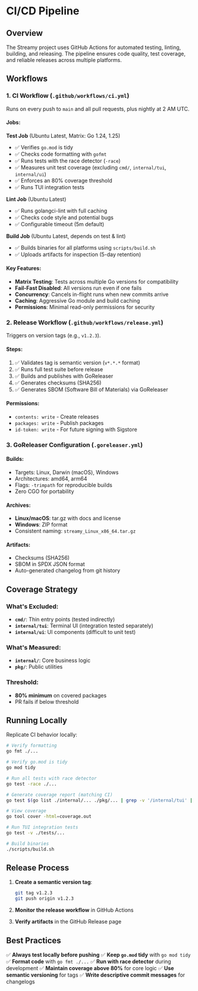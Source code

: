 # CI/CD Pipeline

## Overview

The Streamy project uses GitHub Actions for automated testing, linting, building, and releasing. The pipeline ensures code quality, test coverage, and reliable releases across multiple platforms.

## Workflows

### 1. **CI Workflow** (`.github/workflows/ci.yml`)

Runs on every push to `main` and all pull requests, plus nightly at 2 AM UTC.

#### Jobs:

**Test Job** (Ubuntu Latest, Matrix: Go 1.24, 1.25)
- ✅ Verifies `go.mod` is tidy
- ✅ Checks code formatting with `gofmt`
- ✅ Runs tests with the race detector (`-race`)
- ✅ Measures unit test coverage (excluding `cmd/`, `internal/tui`, `internal/ui`)
- ✅ Enforces an 80% coverage threshold
- ✅ Runs TUI integration tests

**Lint Job** (Ubuntu Latest)
- ✅ Runs golangci-lint with full caching
- ✅ Checks code style and potential bugs
- ✅ Configurable timeout (5m default)

**Build Job** (Ubuntu Latest, depends on test & lint)
- ✅ Builds binaries for all platforms using `scripts/build.sh`
- ✅ Uploads artifacts for inspection (5-day retention)

#### Key Features:
- **Matrix Testing**: Tests across multiple Go versions for compatibility
- **Fail-Fast Disabled**: All versions run even if one fails
- **Concurrency**: Cancels in-flight runs when new commits arrive
- **Caching**: Aggressive Go module and build caching
- **Permissions**: Minimal read-only permissions for security

### 2. **Release Workflow** (`.github/workflows/release.yml`)

Triggers on version tags (e.g., `v1.2.3`).

#### Steps:
1. ✅ Validates tag is semantic version (`v*.*.*` format)
2. ✅ Runs full test suite before release
3. ✅ Builds and publishes with GoReleaser
4. ✅ Generates checksums (SHA256)
5. ✅ Generates SBOM (Software Bill of Materials) via GoReleaser

#### Permissions:
- `contents: write` - Create releases
- `packages: write` - Publish packages
- `id-token: write` - For future signing with Sigstore

### 3. **GoReleaser Configuration** (`.goreleaser.yml`)

#### Builds:
- Targets: Linux, Darwin (macOS), Windows
- Architectures: amd64, arm64
- Flags: `-trimpath` for reproducible builds
- Zero CGO for portability

#### Archives:
- **Linux/macOS**: tar.gz with docs and license
- **Windows**: ZIP format
- Consistent naming: `streamy_Linux_x86_64.tar.gz`

#### Artifacts:
- Checksums (SHA256)
- SBOM in SPDX JSON format
- Auto-generated changelog from git history

## Coverage Strategy

### What's Excluded:
- **`cmd/`**: Thin entry points (tested indirectly)
- **`internal/tui`**: Terminal UI (integration tested separately)
- **`internal/ui`**: UI components (difficult to unit test)

### What's Measured:
- **`internal/`**: Core business logic
- **`pkg/`**: Public utilities

### Threshold:
- **80% minimum** on covered packages
- PR fails if below threshold

## Running Locally

Replicate CI behavior locally:

```bash
# Verify formatting
go fmt ./...

# Verify go.mod is tidy
go mod tidy

# Run all tests with race detector
go test -race ./...

# Generate coverage report (matching CI)
go test $(go list ./internal/... ./pkg/... | grep -v '/internal/tui' | grep -v '/internal/ui') -coverprofile=coverage.out -covermode=atomic

# View coverage
go tool cover -html=coverage.out

# Run TUI integration tests
go test -v ./tests/...

# Build binaries
./scripts/build.sh
```

## Release Process

1. **Create a semantic version tag**:
   ```bash
   git tag v1.2.3
   git push origin v1.2.3
   ```

2. **Monitor the release workflow** in GitHub Actions

3. **Verify artifacts** in the GitHub Release page

## Best Practices

✅ **Always test locally before pushing**
✅ **Keep `go.mod` tidy** with `go mod tidy`
✅ **Format code** with `go fmt ./...`
✅ **Run with race detector** during development
✅ **Maintain coverage above 80%** for core logic
✅ **Use semantic versioning** for tags
✅ **Write descriptive commit messages** for changelogs
